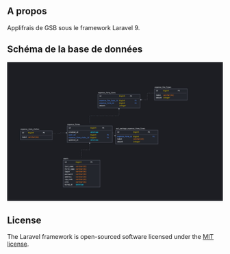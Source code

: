 ## A propos

Applifrais de GSB sous le framework Laravel 9.

## Schéma de la base de données

![schéma de la base de données](gsb-uml.jpg)

## License

The Laravel framework is open-sourced software licensed under the [MIT license](https://opensource.org/licenses/MIT).
